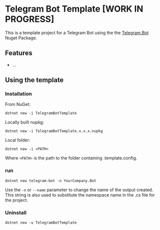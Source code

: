 # Telegram Bot Template [WORK IN PROGRESS]

This is a template project for a Telegram Bot using the the [Telegram.Bot](https://github.com/TelegramBots/telegram.bot) Nuget Package.

## Features

- ...

## Using the template

### Installation

From NuGet:

```
dotnet new -i TelegramBotTemplate
```

Locally built nupkg:

```
dotnet new -i TelegramBotTemplate.x.x.x.nupkg
```

Local folder:

```
dotnet new -i <PATH>
```

Where `<PATH>` is the path to the folder containing .template.config.

### run

```
dotnet new telegram-bot -n YourCompany.Bot
```

Use the `-n` or `--name` parameter to change the name of the output created. This string is also used to substitute the namespace name in the .cs file for the project.

### Uninstall

```
dotnet new -u TelegramBotTemplate
```
